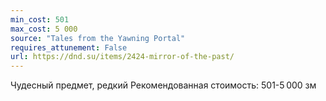 ```yaml
---
min_cost: 501
max_cost: 5 000
source: "Tales from the Yawning Portal"
requires_attunement: False
url: https://dnd.su/items/2424-mirror-of-the-past/
---
```


Чудесный предмет, редкий
Рекомендованная стоимость: 501-5 000 зм